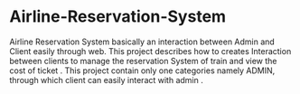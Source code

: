 # Airline-Reservation-System
Airline Reservation System basically an interaction between Admin and Client easily through web.   This project describes how to creates Interaction between clients to manage the reservation System of train and view the cost of ticket .  This project contain only one categories namely ADMIN, through which client can easily interact with admin .
